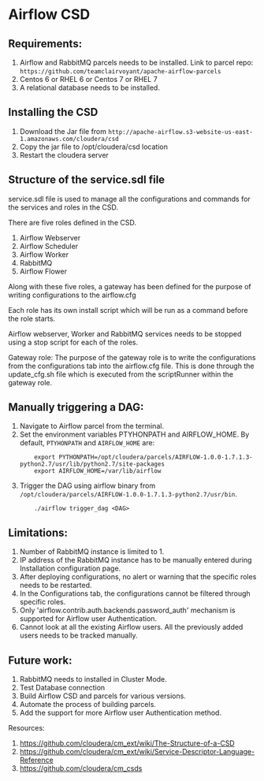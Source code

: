 # Airflow CSD

## Requirements:
1. Airflow and RabbitMQ parcels needs to be installed. Link to parcel repo: `https://github.com/teamclairvoyant/apache-airflow-parcels`
2. Centos 6 or RHEL 6 or Centos 7 or RHEL 7
3. A relational database needs to be installed.

## Installing the CSD
1. Download the Jar file from `http://apache-airflow.s3-website-us-east-1.amazonaws.com/cloudera/csd`
2. Copy the jar file to /opt/cloudera/csd location
3. Restart the cloudera server

## Structure of the service.sdl file
service.sdl file is used to manage all the configurations and commands for the services and roles in the CSD.

There are five roles defined in the CSD.
1. Airflow Webserver
2. Airflow Scheduler
3. Airflow Worker
4. RabbitMQ
5. Airflow Flower

Along with these five roles, a gateway has been defined for the purpose of writing configurations to the airflow.cfg

Each role has its own install script which will be run as a command before the role starts.

Airflow webserver, Worker and RabbitMQ services needs to be stopped using a stop script for each of the roles.

Gateway role: The purpose of the gateway role is to write the configurations from the configurations tab into the airflow.cfg file. This is done through the update_cfg.sh file which is executed from the scriptRunner within the gateway role.

## Manually triggering a DAG:
1. Navigate to Airflow parcel from the terminal.
2. Set the environment variables PTYHONPATH and AIRFLOW_HOME. By default, `PTYHONPATH` and `AIRFLOW_HOME` are:
	```
		export PYTHONPATH=/opt/cloudera/parcels/AIRFLOW-1.0.0-1.7.1.3-python2.7/usr/lib/python2.7/site-packages
		export AIRFLOW_HOME=/var/lib/airflow
	```
3. Trigger the DAG using airflow binary from `/opt/cloudera/parcels/AIRFLOW-1.0.0-1.7.1.3-python2.7/usr/bin`.
	```
		./airflow trigger_dag <DAG>
	```

## Limitations:
1. Number of RabbitMQ instance is limited to 1. 
2. IP address of the RabbitMQ instance has to be manually entered during Installation configuration page.
3. After deploying configurations, no alert or warning that the specific roles needs to be restarted.
4. In the Configurations tab, the configurations cannot be filtered through specific roles. 
5. Only 'airflow.contrib.auth.backends.password_auth' mechanism is supported for Airflow user Authentication. 
6. Cannot look at all the existing Airflow users. All the previously added users needs to be tracked manually.

## Future work:
1. RabbitMQ needs to installed in Cluster Mode. 
2. Test Database connection
3. Build Airflow CSD and parcels for various versions. 
4. Automate the process of building parcels.
5. Add the support for more Airflow user Authentication method.

Resources: 
1. https://github.com/cloudera/cm_ext/wiki/The-Structure-of-a-CSD
2. https://github.com/cloudera/cm_ext/wiki/Service-Descriptor-Language-Reference
3. https://github.com/cloudera/cm_csds